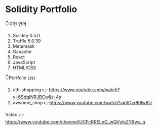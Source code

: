 # Solidity Portfolio

👇구현 언어
 1. Solidity 0.5.0
 2. Truffle 5.0.39
 3. Metamask
 4. Ganache
 5. React
 6. JavaScript
 7. HTML/CSS

👇Portfolio List
1. eth-shopping 👉 https://www.youtube.com/watch?v=6SdqINRJBCw&t=4s
2. awsome_shop 👉https://www.youtube.com/watch?v=ltCyr80lw6U

Video 👉 https://www.youtube.com/channel/UCFcRRELeG_wQVyIeZYRwa_g



